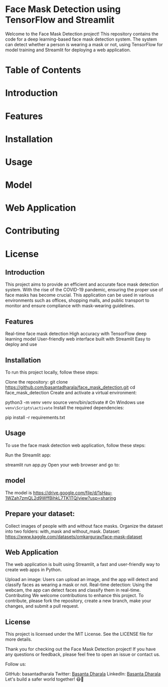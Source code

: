 # Face Mask Detection using TensorFlow and Streamlit
Welcome to the Face Mask Detection project! This repository contains the code for a deep learning-based face mask detection system. The system can detect whether a person is wearing a mask or not, using TensorFlow for model training and Streamlit for deploying a web application.

# Table of Contents
# Introduction
# Features
# Installation
# Usage
# Model
# Web Application
# Contributing
# License


## Introduction
This project aims to provide an efficient and accurate face mask detection system. With the rise of the COVID-19 pandemic, ensuring the proper use of face masks has become crucial. This application can be used in various environments such as offices, shopping malls, and public transport to monitor and ensure compliance with mask-wearing guidelines.

## Features
Real-time face mask detection
High accuracy with TensorFlow deep learning model
User-friendly web interface built with Streamlit
Easy to deploy and use
## Installation
To run this project locally, follow these steps:

Clone the repository:
git clone https://github.com/basantadharala/face_mask_detection.git
cd face_mask_detection
Create and activate a virtual environment:

python3 -m venv venv
source venv/bin/activate  # On Windows use `venv\Scripts\activate`
Install the required dependencies:

pip install -r requirements.txt
## Usage
To use the face mask detection web application, follow these steps:

Run the Streamlit app:

streamlit run app.py
Open your web browser and go to:
## model
The model is https://drive.google.com/file/d/1sHau-1WZah7zmQL2d9WffBihkL7TK1TQ/view?usp=sharing
## Prepare your dataset:

Collect images of people with and without face masks.
Organize the dataset into two folders: with_mask and without_mask.
Dataset: https://www.kaggle.com/datasets/omkargurav/face-mask-dataset

## Web Application
The web application is built using Streamlit, a fast and user-friendly way to create web apps in Python.

Upload an image: Users can upload an image, and the app will detect and classify faces as wearing a mask or not.
Real-time detection: Using the webcam, the app can detect faces and classify them in real-time.
Contributing
We welcome contributions to enhance this project. To contribute, please fork the repository, create a new branch, make your changes, and submit a pull request.


## License
This project is licensed under the MIT License. See the LICENSE file for more details.

Thank you for checking out the Face Mask Detection project! If you have any questions or feedback, please feel free to open an issue or contact us.

Follow us:

GitHub: basantadharala
Twitter: [Basanta Dharala](https://x.com/basanta_twt)
LinkedIn: [Basanta Dharala](https://www.linkedin.com/in/basanta-dharala/)
Let's build a safer world together! 😷🚀
